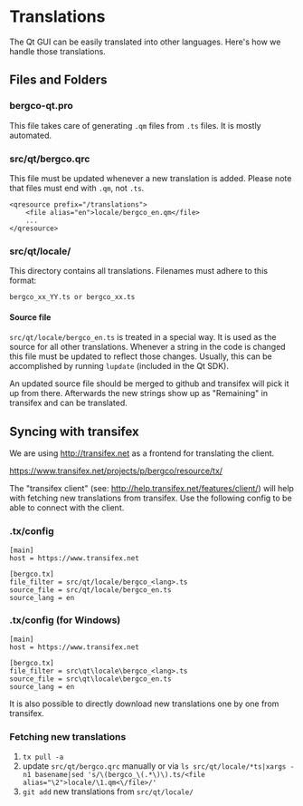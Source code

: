 Translations
============

The Qt GUI can be easily translated into other languages. Here's how we
handle those translations.

Files and Folders
-----------------

### bergco-qt.pro

This file takes care of generating `.qm` files from `.ts` files. It is mostly
automated.

### src/qt/bergco.qrc

This file must be updated whenever a new translation is added. Please note that
files must end with `.qm`, not `.ts`.

    <qresource prefix="/translations">
        <file alias="en">locale/bergco_en.qm</file>
        ...
    </qresource>

### src/qt/locale/

This directory contains all translations. Filenames must adhere to this format:

    bergco_xx_YY.ts or bergco_xx.ts

#### Source file

`src/qt/locale/bergco_en.ts` is treated in a special way. It is used as the
source for all other translations. Whenever a string in the code is changed
this file must be updated to reflect those changes. Usually, this can be
accomplished by running `lupdate` (included in the Qt SDK).

An updated source file should be merged to github and transifex will pick it
up from there. Afterwards the new strings show up as "Remaining" in transifex
and can be translated.

Syncing with transifex
----------------------

We are using http://transifex.net as a frontend for translating the client.

https://www.transifex.net/projects/p/bergco/resource/tx/

The "transifex client" (see: http://help.transifex.net/features/client/)
will help with fetching new translations from transifex. Use the following
config to be able to connect with the client.

### .tx/config

    [main]
    host = https://www.transifex.net

    [bergco.tx]
    file_filter = src/qt/locale/bergco_<lang>.ts
    source_file = src/qt/locale/bergco_en.ts
    source_lang = en
    
### .tx/config (for Windows)

    [main]
    host = https://www.transifex.net

    [bergco.tx]
    file_filter = src\qt\locale\bergco_<lang>.ts
    source_file = src\qt\locale\bergco_en.ts
    source_lang = en

It is also possible to directly download new translations one by one from transifex.

### Fetching new translations

1. `tx pull -a`
2. update `src/qt/bergco.qrc` manually or via
   `ls src/qt/locale/*ts|xargs -n1 basename|sed 's/\(bergco_\(.*\)\).ts/<file alias="\2">locale/\1.qm<\/file>/'`
3. `git add` new translations from `src/qt/locale/`
